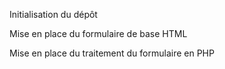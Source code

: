 Initialisation du dépôt

Mise en place du formulaire de base HTML

Mise en place du traitement du formulaire en PHP
